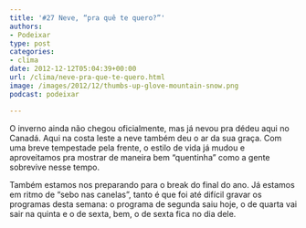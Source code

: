 ```yaml
---
title: '#27 Neve, “pra quê te quero?”'
authors:
- Podeixar
type: post
categories:
- clima
date: 2012-12-12T05:04:39+00:00
url: /clima/neve-pra-que-te-quero.html
image: /images/2012/12/thumbs-up-glove-mountain-snow.png
podcast: podeixar

---
```

O inverno ainda não chegou oficialmente, mas já nevou pra dédeu aqui no Canadá. Aqui na costa leste a neve também deu o ar da sua graça. Com uma breve tempestade pela frente, o estilo de vida já mudou e aproveitamos pra mostrar de maneira bem &#8220;quentinha&#8221; como a gente sobrevive nesse tempo.

Também estamos nos preparando para o break do final do ano. Já estamos em ritmo de &#8220;sebo nas canelas&#8221;, tanto é que foi até difícil gravar os programas desta semana: o programa de segunda saiu hoje, o de quarta vai sair na quinta e o de sexta, bem, o de sexta fica no dia dele.